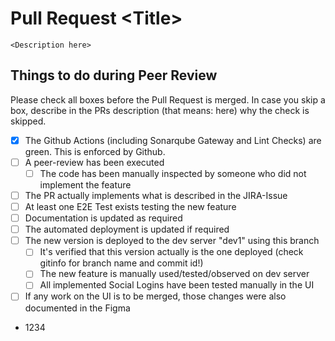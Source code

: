 # Pull Request \<Title>
`<Description here>`
## Things to do during Peer Review
Please check all boxes before the Pull Request is merged. In case you skip a box, describe in the PRs description (that means: here) why the check is skipped.
- [x] The Github Actions (including Sonarqube Gateway and Lint Checks) are green. This is enforced by Github. 
- [ ] A peer-review has been executed
  - [ ] The code has been manually inspected by someone who did not implement the feature
- [ ] The PR actually implements what is described in the JIRA-Issue
- [ ] At least one E2E Test exists testing the new feature
- [ ] Documentation is updated as required
- [ ] The automated deployment is updated if required
- [ ] The new version is deployed to the dev server "dev1" using this branch
  - [ ] It's verified that this version actually is the one deployed (check gitinfo for branch name and commit id!)
  - [ ] The new feature is manually used/tested/observed on dev server
  - [ ] All implemented Social Logins have been tested manually in the UI
- [ ] If any work on the UI is to be merged, those changes were also documented in the Figma
- 1234